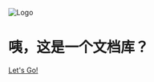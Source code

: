 ![Logo](https://lizhuo-file.oss-cn-hangzhou.aliyuncs.com/docsify-note/media/img/logo.png ':size=16%')

<h1>咦，这是一个文档库？</h1>

[Let's Go!](README.md)
